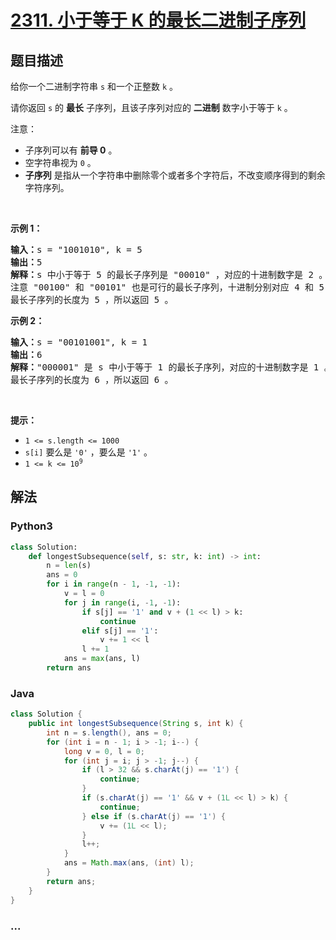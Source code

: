 # [2311. 小于等于 K 的最长二进制子序列](https://leetcode-cn.com/problems/longest-binary-subsequence-less-than-or-equal-to-k)

## 题目描述

<!-- 这里写题目描述 -->

<p>给你一个二进制字符串&nbsp;<code>s</code>&nbsp;和一个正整数&nbsp;<code>k</code>&nbsp;。</p>

<p>请你返回 <code>s</code>&nbsp;的 <strong>最长</strong>&nbsp;子序列，且该子序列对应的 <strong>二进制</strong>&nbsp;数字小于等于 <code>k</code>&nbsp;。</p>

<p>注意：</p>

<ul>
	<li>子序列可以有 <strong>前导 0</strong>&nbsp;。</li>
	<li>空字符串视为&nbsp;<code>0</code>&nbsp;。</li>
	<li><strong>子序列</strong>&nbsp;是指从一个字符串中删除零个或者多个字符后，不改变顺序得到的剩余字符序列。</li>
</ul>

<p>&nbsp;</p>

<p><strong>示例 1：</strong></p>

<pre><b>输入：</b>s = "1001010", k = 5
<b>输出：</b>5
<b>解释：</b>s 中小于等于 5 的最长子序列是 "00010" ，对应的十进制数字是 2 。
注意 "00100" 和 "00101" 也是可行的最长子序列，十进制分别对应 4 和 5 。
最长子序列的长度为 5 ，所以返回 5 。
</pre>

<p><strong>示例 2：</strong></p>

<pre><b>输入：</b>s = "00101001", k = 1
<b>输出：</b>6
<b>解释：</b>"000001" 是 s 中小于等于 1 的最长子序列，对应的十进制数字是 1 。
最长子序列的长度为 6 ，所以返回 6 。
</pre>

<p>&nbsp;</p>

<p><strong>提示：</strong></p>

<ul>
	<li><code>1 &lt;= s.length &lt;= 1000</code></li>
	<li><code>s[i]</code> 要么是&nbsp;<code>'0'</code>&nbsp;，要么是&nbsp;<code>'1'</code> 。</li>
	<li><code>1 &lt;= k &lt;= 10<sup>9</sup></code></li>
</ul>


## 解法

<!-- 这里可写通用的实现逻辑 -->

<!-- tabs:start -->

### **Python3**

<!-- 这里可写当前语言的特殊实现逻辑 -->

```python
class Solution:
    def longestSubsequence(self, s: str, k: int) -> int:
        n = len(s)
        ans = 0
        for i in range(n - 1, -1, -1):
            v = l = 0
            for j in range(i, -1, -1):
                if s[j] == '1' and v + (1 << l) > k:
                    continue
                elif s[j] == '1':
                    v += 1 << l
                l += 1
            ans = max(ans, l)
        return ans
```

### **Java**

<!-- 这里可写当前语言的特殊实现逻辑 -->

```java
class Solution {
    public int longestSubsequence(String s, int k) {
        int n = s.length(), ans = 0;
        for (int i = n - 1; i > -1; i--) {
            long v = 0, l = 0;
            for (int j = i; j > -1; j--) {
                if (l > 32 && s.charAt(j) == '1') {
                    continue;
                }
                if (s.charAt(j) == '1' && v + (1L << l) > k) {
                    continue;
                } else if (s.charAt(j) == '1') {
                    v += (1L << l);
                }
                l++;
            }
            ans = Math.max(ans, (int) l);
        }
        return ans;
    }
}
```

### **...**

```

```

<!-- tabs:end -->
